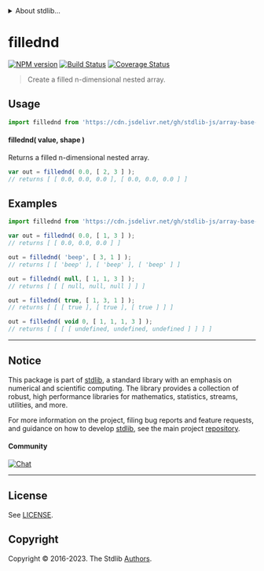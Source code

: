 <!--

@license Apache-2.0

Copyright (c) 2023 The Stdlib Authors.

Licensed under the Apache License, Version 2.0 (the "License");
you may not use this file except in compliance with the License.
You may obtain a copy of the License at

   http://www.apache.org/licenses/LICENSE-2.0

Unless required by applicable law or agreed to in writing, software
distributed under the License is distributed on an "AS IS" BASIS,
WITHOUT WARRANTIES OR CONDITIONS OF ANY KIND, either express or implied.
See the License for the specific language governing permissions and
limitations under the License.

-->


<details>
  <summary>
    About stdlib...
  </summary>
  <p>We believe in a future in which the web is a preferred environment for numerical computation. To help realize this future, we've built stdlib. stdlib is a standard library, with an emphasis on numerical and scientific computation, written in JavaScript (and C) for execution in browsers and in Node.js.</p>
  <p>The library is fully decomposable, being architected in such a way that you can swap out and mix and match APIs and functionality to cater to your exact preferences and use cases.</p>
  <p>When you use stdlib, you can be absolutely certain that you are using the most thorough, rigorous, well-written, studied, documented, tested, measured, and high-quality code out there.</p>
  <p>To join us in bringing numerical computing to the web, get started by checking us out on <a href="https://github.com/stdlib-js/stdlib">GitHub</a>, and please consider <a href="https://opencollective.com/stdlib">financially supporting stdlib</a>. We greatly appreciate your continued support!</p>
</details>

# fillednd

[![NPM version][npm-image]][npm-url] [![Build Status][test-image]][test-url] [![Coverage Status][coverage-image]][coverage-url] <!-- [![dependencies][dependencies-image]][dependencies-url] -->

> Create a filled n-dimensional nested array.

<!-- Section to include introductory text. Make sure to keep an empty line after the intro `section` element and another before the `/section` close. -->

<section class="intro">

</section>

<!-- /.intro -->

<!-- Package usage documentation. -->



<section class="usage">

## Usage

```javascript
import fillednd from 'https://cdn.jsdelivr.net/gh/stdlib-js/array-base-fillednd@v0.1.0-deno/mod.js';
```

#### fillednd( value, shape )

Returns a filled n-dimensional nested array.

```javascript
var out = fillednd( 0.0, [ 2, 3 ] );
// returns [ [ 0.0, 0.0, 0.0 ], [ 0.0, 0.0, 0.0 ] ]
```

</section>

<!-- /.usage -->

<!-- Package usage notes. Make sure to keep an empty line after the `section` element and another before the `/section` close. -->

<section class="notes">

</section>

<!-- /.notes -->

<!-- Package usage examples. -->

<section class="examples">

## Examples

<!-- eslint no-undef: "error" -->

```javascript
import fillednd from 'https://cdn.jsdelivr.net/gh/stdlib-js/array-base-fillednd@v0.1.0-deno/mod.js';

var out = fillednd( 0.0, [ 1, 3 ] );
// returns [ [ 0.0, 0.0, 0.0 ] ]

out = fillednd( 'beep', [ 3, 1 ] );
// returns [ [ 'beep' ], [ 'beep' ], [ 'beep' ] ]

out = fillednd( null, [ 1, 1, 3 ] );
// returns [ [ [ null, null, null ] ] ]

out = fillednd( true, [ 1, 3, 1 ] );
// returns [ [ [ true ], [ true ], [ true ] ] ]

out = fillednd( void 0, [ 1, 1, 1, 3 ] );
// returns [ [ [ [ undefined, undefined, undefined ] ] ] ]
```

</section>

<!-- /.examples -->

<!-- Section to include cited references. If references are included, add a horizontal rule *before* the section. Make sure to keep an empty line after the `section` element and another before the `/section` close. -->

<section class="references">

</section>

<!-- /.references -->

<!-- Section for related `stdlib` packages. Do not manually edit this section, as it is automatically populated. -->

<section class="related">

</section>

<!-- /.related -->

<!-- Section for all links. Make sure to keep an empty line after the `section` element and another before the `/section` close. -->


<section class="main-repo" >

* * *

## Notice

This package is part of [stdlib][stdlib], a standard library with an emphasis on numerical and scientific computing. The library provides a collection of robust, high performance libraries for mathematics, statistics, streams, utilities, and more.

For more information on the project, filing bug reports and feature requests, and guidance on how to develop [stdlib][stdlib], see the main project [repository][stdlib].

#### Community

[![Chat][chat-image]][chat-url]

---

## License

See [LICENSE][stdlib-license].


## Copyright

Copyright &copy; 2016-2023. The Stdlib [Authors][stdlib-authors].

</section>

<!-- /.stdlib -->

<!-- Section for all links. Make sure to keep an empty line after the `section` element and another before the `/section` close. -->

<section class="links">

[npm-image]: http://img.shields.io/npm/v/@stdlib/array-base-fillednd.svg
[npm-url]: https://npmjs.org/package/@stdlib/array-base-fillednd

[test-image]: https://github.com/stdlib-js/array-base-fillednd/actions/workflows/test.yml/badge.svg?branch=v0.1.0
[test-url]: https://github.com/stdlib-js/array-base-fillednd/actions/workflows/test.yml?query=branch:v0.1.0

[coverage-image]: https://img.shields.io/codecov/c/github/stdlib-js/array-base-fillednd/main.svg
[coverage-url]: https://codecov.io/github/stdlib-js/array-base-fillednd?branch=main

<!--

[dependencies-image]: https://img.shields.io/david/stdlib-js/array-base-fillednd.svg
[dependencies-url]: https://david-dm.org/stdlib-js/array-base-fillednd/main

-->

[chat-image]: https://img.shields.io/gitter/room/stdlib-js/stdlib.svg
[chat-url]: https://app.gitter.im/#/room/#stdlib-js_stdlib:gitter.im

[stdlib]: https://github.com/stdlib-js/stdlib

[stdlib-authors]: https://github.com/stdlib-js/stdlib/graphs/contributors

[umd]: https://github.com/umdjs/umd
[es-module]: https://developer.mozilla.org/en-US/docs/Web/JavaScript/Guide/Modules

[deno-url]: https://github.com/stdlib-js/array-base-fillednd/tree/deno
[umd-url]: https://github.com/stdlib-js/array-base-fillednd/tree/umd
[esm-url]: https://github.com/stdlib-js/array-base-fillednd/tree/esm
[branches-url]: https://github.com/stdlib-js/array-base-fillednd/blob/main/branches.md

[stdlib-license]: https://raw.githubusercontent.com/stdlib-js/array-base-fillednd/main/LICENSE

</section>

<!-- /.links -->
